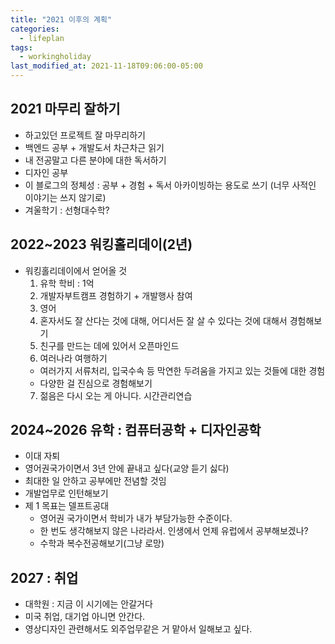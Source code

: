 ```yaml
---
title: "2021 이후의 계획"
categories:
  - lifeplan
tags:
  - workingholiday
last_modified_at: 2021-11-18T09:06:00-05:00
---
```

## 2021 마무리 잘하기
- 하고있던 프로젝트 잘 마무리하기
- 백엔드 공부 + 개발도서 차근차근 읽기
- 내 전공말고 다른 분야에 대한 독서하기
- 디자인 공부
- 이 블로그의 정체성 : 공부 + 경험 + 독서 아카이빙하는 용도로 쓰기 (너무 사적인 이야기는 쓰지 않기로)
- 겨울학기 : 선형대수학?

## 2022~2023 워킹홀리데이(2년)
- 워킹홀리데이에서 얻어올 것
  1. 유학 학비 : 1억
  2. 개발자부트캠프 경험하기 + 개발행사 참여
  3. 영어
  4. 혼자서도 잘 산다는 것에 대해, 어디서든 잘 살 수 있다는 것에 대해서 경험해보기
  5. 친구를 만드는 데에 있어서 오픈마인드
  6. 여러나라 여행하기
    - 여러가지 서류처리, 입국수속 등 막연한 두려움을 가지고 있는 것들에 대한 경험
    - 다양한 걸 진심으로 경험해보기
  7. 젊음은 다시 오는 게 아니다. 시간관리연습

## 2024~2026 유학 : 컴퓨터공학 + 디자인공학
- 이대 자퇴
- 영어권국가이면서 3년 안에 끝내고 싶다(교양 듣기 싫다)
- 최대한 일 안하고 공부에만 전념할 것임
- 개발업무로 인턴해보기
- 제 1 목표는 델프트공대 
  - 영어권 국가이면서 학비가 내가 부담가능한 수준이다. 
  - 한 번도 생각해보지 않은 나라라서. 인생에서 언제 유럽에서 공부해보겠나?
  - 수학과 복수전공해보기(그냥 로망)

## 2027 : 취업
- 대학원 : 지금 이 시기에는 안갈거다
- 미국 취업, 대기업 아니면 안간다. 
- 영상디자인 관련해서도 외주업무같은 거 맡아서 일해보고 싶다.
